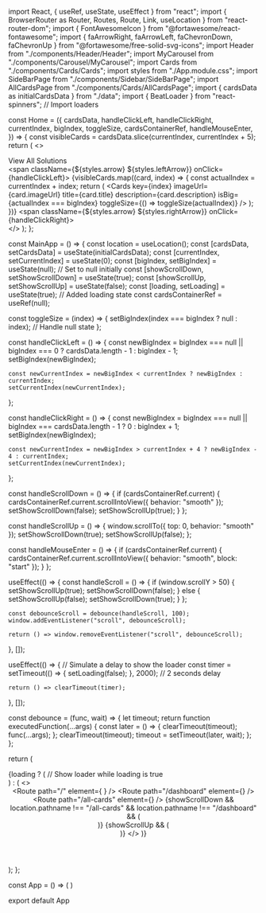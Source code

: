 import React, { useRef, useState, useEffect } from "react";
import { BrowserRouter as Router, Routes, Route, Link, useLocation } from "react-router-dom";
import { FontAwesomeIcon } from "@fortawesome/react-fontawesome";
import { faArrowRight, faArrowLeft, faChevronDown, faChevronUp } from "@fortawesome/free-solid-svg-icons";
import Header from "./components/Header/Header";
import MyCarousel from "./components/Carousel/MyCarousel";
import Cards from "./components/Cards/Cards";
import styles from "./App.module.css";
import SideBarPage from "./components/Sidebar/SideBarPage";
import AllCardsPage from "./components/Cards/AllCardsPage";
import { cardsData as initialCardsData } from "./data";
import { BeatLoader } from "react-spinners"; // Import loaders

const Home = ({
  cardsData,
  handleClickLeft,
  handleClickRight,
  currentIndex,
  bigIndex,
  toggleSize,
  cardsContainerRef,
  handleMouseEnter,
}) => {
  const visibleCards = cardsData.slice(currentIndex, currentIndex + 5);
  return (
    <>
      <MyCarousel />
      <div
        className={styles.cardsContainer}
        ref={cardsContainerRef}
        onMouseEnter={handleMouseEnter}
      >
        <div className={styles.viewAllContainer}>
          <Link to="/all-cards" className={styles.viewAllButton}>
            View All Solutions <FontAwesomeIcon icon={faArrowRight} className={styles.icon} />
          </Link>
        </div>
        <span className={${styles.arrow} ${styles.leftArrow}} onClick={handleClickLeft}>
          <FontAwesomeIcon icon={faArrowLeft} title="Previous" />
        </span>
        {visibleCards.map((card, index) => {
          const actualIndex = currentIndex + index;
          return (
            <Cards
              key={index}
              imageUrl={card.imageUrl}
              title={card.title}
              description={card.description}
              isBig={actualIndex === bigIndex}
              toggleSize={() => toggleSize(actualIndex)}
            />
          );
        })}
        <span className={${styles.arrow} ${styles.rightArrow}} onClick={handleClickRight}>
          <FontAwesomeIcon icon={faArrowRight} title="Next" />
        </span>
      </div>
    </>
  );
};

const MainApp = () => {
  const location = useLocation();
  const [cardsData, setCardsData] = useState(initialCardsData);
  const [currentIndex, setCurrentIndex] = useState(0);
  const [bigIndex, setBigIndex] = useState(null); // Set to null initially
  const [showScrollDown, setShowScrollDown] = useState(true);
  const [showScrollUp, setShowScrollUp] = useState(false);
  const [loading, setLoading] = useState(true); // Added loading state
  const cardsContainerRef = useRef(null);

  const toggleSize = (index) => {
    setBigIndex(index === bigIndex ? null : index); // Handle null state
  };

  const handleClickLeft = () => {
    const newBigIndex = bigIndex === null || bigIndex === 0 ? cardsData.length - 1 : bigIndex - 1;
    setBigIndex(newBigIndex);

    const newCurrentIndex = newBigIndex < currentIndex ? newBigIndex : currentIndex;
    setCurrentIndex(newCurrentIndex);
  };

  const handleClickRight = () => {
    const newBigIndex = bigIndex === null || bigIndex === cardsData.length - 1 ? 0 : bigIndex + 1;
    setBigIndex(newBigIndex);

    const newCurrentIndex = newBigIndex > currentIndex + 4 ? newBigIndex - 4 : currentIndex;
    setCurrentIndex(newCurrentIndex);
  };

  const handleScrollDown = () => {
    if (cardsContainerRef.current) {
      cardsContainerRef.current.scrollIntoView({ behavior: "smooth" });
      setShowScrollDown(false);
      setShowScrollUp(true);
    }
  };

  const handleScrollUp = () => {
    window.scrollTo({ top: 0, behavior: "smooth" });
    setShowScrollDown(true);
    setShowScrollUp(false);
  };

  const handleMouseEnter = () => {
    if (cardsContainerRef.current) {
      cardsContainerRef.current.scrollIntoView({ behavior: "smooth", block: "start" });
    }
  };

  useEffect(() => {
    const handleScroll = () => {
      if (window.scrollY > 50) {
        setShowScrollUp(true);
        setShowScrollDown(false);
      } else {
        setShowScrollUp(false);
        setShowScrollDown(true);
      }
    };

    const debounceScroll = debounce(handleScroll, 100);
    window.addEventListener("scroll", debounceScroll);

    return () => window.removeEventListener("scroll", debounceScroll);
  }, []);

  useEffect(() => {
    // Simulate a delay to show the loader
    const timer = setTimeout(() => {
      setLoading(false);
    }, 2000); // 2 seconds delay

    return () => clearTimeout(timer);
  }, []);

  const debounce = (func, wait) => {
    let timeout;
    return function executedFunction(...args) {
      const later = () => {
        clearTimeout(timeout);
        func(...args);
      };
      clearTimeout(timeout);
      timeout = setTimeout(later, wait);
    };
  };

  return (
    <div className={styles.app}>
      {loading ? ( // Show loader while loading is true
        <div className={styles.loader}>
          <BeatLoader color="#5931d5" loading={loading} size={15} margin={2} />
        </div>
      ) : (
        <>
          <Header />
          <Routes>
            <Route
              path="/"
              element={
                <Home
                  cardsData={cardsData}
                  handleClickLeft={handleClickLeft}
                  handleClickRight={handleClickRight}
                  currentIndex={currentIndex}
                  bigIndex={bigIndex}
                  toggleSize={toggleSize}
                  cardsContainerRef={cardsContainerRef}
                  handleMouseEnter={handleMouseEnter}
                />
              }
            />
            <Route path="/dashboard" element={<SideBarPage />} />
            <Route
              path="/all-cards"
              element={<AllCardsPage cardsData={cardsData} cardsContainerRef={cardsContainerRef} />}
            />
          </Routes>
          {showScrollDown && location.pathname !== "/all-cards" && location.pathname !== "/dashboard" && (
            <div className={styles.scrollDownButton} onClick={handleScrollDown} title="Scroll Down">
              <FontAwesomeIcon icon={faChevronDown} />
            </div>
          )}
          {showScrollUp && (
            <div className={styles.scrollUpButton} onClick={handleScrollUp} title="Scroll Up">
              <FontAwesomeIcon icon={faChevronUp} />
            </div>
          )}
        </>
      )}
    </div>
  );
};

const App = () => (
  <Router>
    <MainApp />
  </Router>
)

export default App
